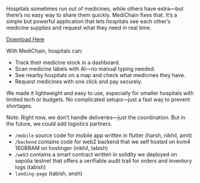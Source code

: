 Hospitals sometimes run out of medicines, while others have extra—but there’s no easy way to share them quickly. MediChain fixes that. It’s a simple but powerful application that lets hospitals see each other’s medicine supplies and request what they need in real time.

[Download Here](https://drive.google.com/drive/folders/15X4itFNZyRpd2yJrQuTXFbmyUse49CmH?usp=sharing)

With MediChain, hospitals can:

- Track their medicine stock in a dashboard.
- Scan medicine labels with AI—no manual typing needed.
- See nearby hospitals on a map and check what medicines they have.
- Request medicines with one click and pay securely.

We made it lightweight and easy to use, especially for smaller hospitals with limited tech or budgets. No complicated setups—just a fast way to prevent shortages.

Note: Right now, we don’t handle deliveries—just the coordination. But in the future, we could add logistics partners.

- `/mobile` source code for mobile app written in flutter (harsh, nikhil, amit)
- `/backend` contains code for web2 backend that we self hosted on kvm4 16GBRAM on hostinger (nikhil, tabish)
- `/web3` contains a smart contract written in solidity we deployed on sepolia testnet that offers a verifiable audit trail for orders and inventory logs (tabish)
- `landing-page` (tabish, ansh)


